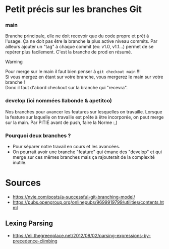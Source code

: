 # Petit précis sur les branches Git
### main
Branche principale, elle ne doit recevoir que du code propre et prêt à l'usage.
Ça ne doit pas être la branche la plus active niveau commits.
Par ailleurs ajouter un "tag" à chaque commit (ex: v1.0, v1.1...) permet de se repérer plus facilement.
C'est la branche de prod en résumé.
> [!warning]  
> Pour merge sur le main il faut bien penser à `git checkout main` !!!  
> Si vous mergez en étant sur votre branche, vous mergerez le main sur votre branche !  
> Donc il faut d'abord checkout sur la branche qui "recevra".
### develop (ici nommées llabonde & apetitco)
Nos branches pour avancer les features sur lesquelles on travaille.
Lorsque la feature sur laquelle on travaille est prête à être incorporée, on peut merge sur la main.
Par PITIÉ avant de push, faire la Norme :,)
### Pourquoi deux branches ?
- Pour séparer notre travail en cours et les avancées.
- On pourrait avoir une branche "feature" qui émane des "develop" et qui merge sur ces mêmes branches mais ça rajouterait de la complexité inutile.


# Sources
- https://nvie.com/posts/a-successful-git-branching-model/
- https://pubs.opengroup.org/onlinepubs/9699919799/utilities/contents.html

## Lexing Parsing
- https://eli.thegreenplace.net/2012/08/02/parsing-expressions-by-precedence-climbing
